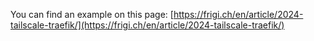 You can find an example on this page: [https://frigi.ch/en/article/2024-tailscale-traefik/](https://frigi.ch/en/article/2024-tailscale-traefik/)